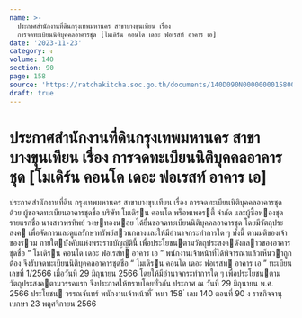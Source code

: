 ```yaml
---
name: >-
  ประกาศสำนักงานที่ดินกรุงเทพมหานคร สาขาบางขุนเทียน เรื่อง
  การจดทะเบียนนิติบุคคลอาคารชุด [โมเดิร์น คอนโด เดอะ ฟอเรสท์ อาคาร เอ]
date: '2023-11-23'
category: ง
volume: 140
section: 90
page: 158
source: 'https://ratchakitcha.soc.go.th/documents/140D090N0000000015800.pdf'
draft: true
---
```


# ประกาศสำนักงานที่ดินกรุงเทพมหานคร สาขาบางขุนเทียน เรื่อง การจดทะเบียนนิติบุคคลอาคารชุด [โมเดิร์น คอนโด เดอะ ฟอเรสท์ อาคาร เอ]

ประกาศสํานักงานที่ดิน กรุงเทพมหานคร สาขาบางขุนเทียน เรื่อง การจดทะเบียนนิติบุคคลอาคารชุด ด้วย ผู้ขอจดทะเบียนอาคารชุดชื่อ บริษัท โมเดิรน คอนโด พร็อพเพอรตี้ จํากัด และผู้ซื้อหองชุด รายแรกชื่อ นางสาวพรทิพย์ วงษทองนอย ได้ยื่นขอจดทะเบียนนิติบุคคลอาคารชุด โดยมีวัตถุประสงค เพื่อจัดการและดูแลรักษาทรัพย์สวนกลางและให้มีอํานาจกระทําการใด ๆ ทั้งนี้ ตามมติของเจ้าของรวม ภายใตบังคับแห่งพระราชบัญญัตินี้ เพื่อประโยชนตามวัตถุประสงคดังกลาวของอาคารชุดชื่อ “ โมเดิรน คอนโด เดอะ ฟอเรสท อาคาร เอ ” พนักงานเจ้าหน้าที่ได้พิจารณาแล้วเห็นวาถูกต้อง จึงรับจดทะเบียนนิติบุคคลอาคารชุดชื่อ “ โมเดิรน คอนโด เดอะ ฟอเรสท อาคาร เอ ” ทะเบียนเลขที่ 1/2566 เมื่อวันที่ 29 มิถุนายน 2566 โดยให้มีอํานาจกระทําการใด ๆ เพื่อประโยชนตามวัตถุประสงคตามวรรคแรก จึงประกาศให้ทราบโดยทั่วกัน ประกาศ ณ วันที่ 29 มิถุนายน พ.ศ. 2566 ประโยชน วรรณจันทร์ พนักงานเจ้าหน้าที่ ้ หนา 158 ่ เลม 140 ตอนที่ 90 ง ราชกิจจานุเบกษา 23 พฤศจิกายน 2566

